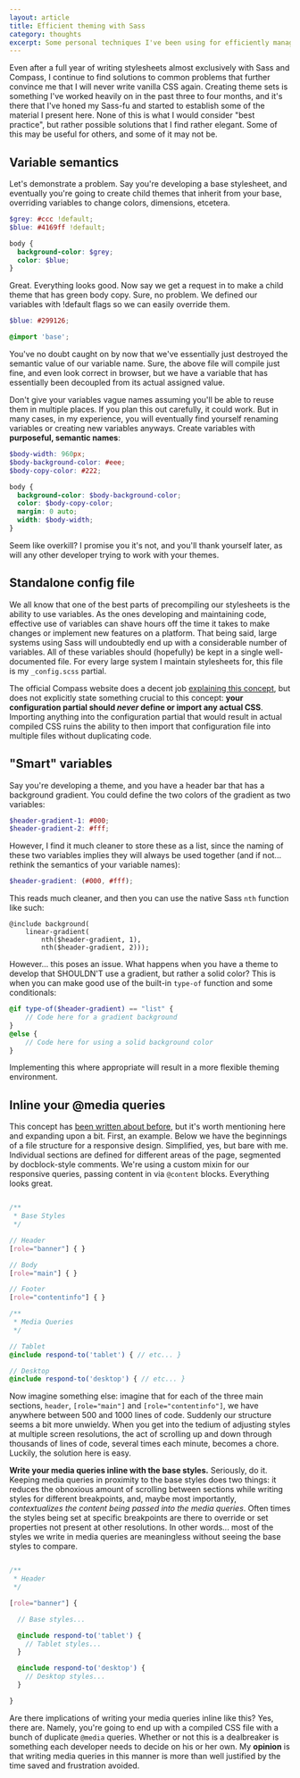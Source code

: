 ```yaml
---
layout: article
title: Efficient theming with Sass
category: thoughts
excerpt: Some personal techniques I've been using for efficiently managing your stylesheets with Sass.
---
```

Even after a full year of writing stylesheets almost exclusively with Sass and Compass, I continue to find solutions to common problems that further convince me that I will never write vanilla CSS again. Creating theme sets is something I've worked heavily on in the past three to four months, and it's there that I've honed my Sass-fu and started to establish some of the material I present here. None of this is what I would consider "best practice", but rather possible solutions that I find rather elegant. Some of this may be useful for others, and some of it may not be.

Variable semantics
------------------

Let's demonstrate a problem. Say you're developing a base stylesheet, and eventually you're going to create child themes that inherit from your base, overriding variables to change colors, dimensions, etcetera.

``` scss
$grey: #ccc !default;
$blue: #4169ff !default;

body {
  background-color: $grey;
  color: $blue;
}
```

Great. Everything looks good. Now say we get a request in to make a child theme that has green body copy. Sure, no problem. We defined our variables with !default flags so we can easily override them.

``` scss
$blue: #299126;

@import 'base';

```

You've no doubt caught on by now that we've essentially just destroyed the semantic value of our variable name. Sure, the above file will compile just fine, and even look correct in browser, but we have a variable that has essentially been decoupled from its actual assigned value.

Don't give your variables vague names assuming you'll be able to reuse them in multiple places. If you plan this out carefully, it could work. But in many cases, in my experience, you will eventually find yourself renaming variables or creating new variables anyways. Create variables with **purposeful, semantic names**:

``` scss
$body-width: 960px;
$body-background-color: #eee;
$body-copy-color: #222;

body {
  background-color: $body-background-color;
  color: $body-copy-color;
  margin: 0 auto;
  width: $body-width;
}
```

Seem like overkill? I promise you it's not, and you'll thank yourself later, as will any other developer trying to work with your themes.

Standalone config file
----------------------

We all know that one of the best parts of precompiling our stylesheets is the ability to use variables. As the ones developing and maintaining code, effective use of variables can shave hours off the time it takes to make changes or implement new features on a platform. That being said, large systems using Sass will undoubtedly end up with a considerable number of variables. All of these variables should (hopefully) be kept in a single well-documented file. For every large system I maintain stylesheets for, this file is my ```_config.scss``` partial.

The official Compass website does a decent job [explaining this concept](http://compass-style.org/help/tutorials/best_practices/), but does not explicitly state something crucial to this concept: **your configuration partial should *never* define or import any actual CSS**. Importing anything into the configuration partial that would result in actual compiled CSS ruins the ability to then import that configuration file into multiple files without duplicating code.

"Smart" variables
-----------------

Say you're developing a theme, and you have a header bar that has a background gradient. You could define the two colors of the gradient as two variables:

``` scss
$header-gradient-1: #000;
$header-gradient-2: #fff;
```

However, I find it much cleaner to store these as a list, since the naming of these two variables implies they will always be used together (and if not... rethink the semantics of your variable names):

``` scss
$header-gradient: (#000, #fff);
```

This reads much cleaner, and then you can use the native Sass ```nth``` function like such:

```
@include background(
    linear-gradient(
        nth($header-gradient, 1),
        nth($header-gradient, 2)));
```

However... this poses an issue. What happens when you have a theme to develop that SHOULDN'T use a gradient, but rather a solid color? This is when you can make good use of the built-in ```type-of``` function and some conditionals:

``` scss
@if type-of($header-gradient) == "list" {
    // Code here for a gradient background
}
@else {
    // Code here for using a solid background color
}
```

Implementing this where appropriate will result in a more flexible theming environment.

Inline your @media queries
-------------------------

This concept has [been written about before](/thoughts/passing-content-to-mixins-in-sass/), but it's worth mentioning here and expanding upon a bit. First, an example. Below we have the beginnings of a file structure for a responsive design. Simplified, yes, but bare with me. Individual sections are defined for different areas of the page, segmented by docblock-style comments. We're using a custom mixin for our responsive queries, passing content in via ```@content``` blocks. Everything looks great.

``` scss

/**
 * Base Styles
 */

// Header
[role="banner"] { }

// Body
[role="main"] { }

// Footer
[role="contentinfo"] { }

/**
 * Media Queries
 */

// Tablet
@include respond-to('tablet') { // etc... }

// Desktop
@include respond-to('desktop') { // etc... }

```

Now imagine something else: imagine that for each of the three main sections, ```header```, ```[role="main"]``` and ```[role="contentinfo"]```, we have anywhere between 500 and 1000 lines of code. Suddenly our structure seems a bit more unwieldy. When you get into the tedium of adjusting styles at multiple screen resolutions, the act of scrolling up and down through thousands of lines of code, several times each minute, becomes a chore. Luckily, the solution here is easy.

**Write your media queries inline with the base styles.** Seriously, do it. Keeping media queries in proximity to the base styles does two things: it reduces the obnoxious amount of scrolling between sections while writing styles for different breakpoints, and, maybe most importantly, *contextualizes the content being passed into the media queries*. Often times the styles being set at specific breakpoints are there to override or set properties not present at other resolutions. In other words... most of the styles we write in media queries are meaningless without seeing the base styles to compare.

``` scss

/**
 * Header
 */

[role="banner"] {

  // Base styles...

  @include respond-to('tablet') {
    // Tablet styles...
  }

  @include respond-to('desktop') {
    // Desktop styles...
  }

}

```

Are there implications of writing your media queries inline like this? Yes, there are. Namely, you're going to end up with a compiled CSS file with a bunch of duplicate ```@media``` queries. Whether or not this is a dealbreaker is something each developer needs to decide on his or her own. My **opinion** is that writing media queries in this manner is more than well justified by the time saved and frustration avoided.